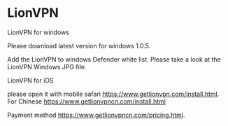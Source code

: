 # LionVPN
LionVPN for windows

Please download latest version for windows 1.0.5.

Add the LionVPN to windows Defender white list. Please take a look at the LionVPN Windows JPG file.



LionVPN for iOS

please open it with mobile safari https://www.getlionvpn.com/install.html.
For Chinese https://www.getlionvpncn.com/install.html

Payment method https://www.getlionvpncn.com/pricing.html.
